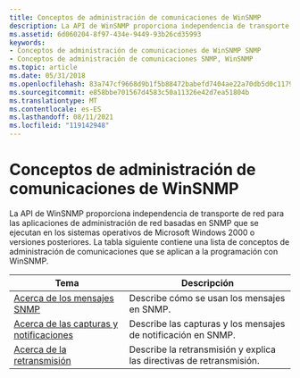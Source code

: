 ```yaml
---
title: Conceptos de administración de comunicaciones de WinSNMP
description: La API de WinSNMP proporciona independencia de transporte de red para las aplicaciones de administración de red basadas en SNMP que se ejecutan en los sistemas operativos de Microsoft Windows 2000 o versiones posteriores.
ms.assetid: 6d060204-8f97-434e-9449-93b26cd35993
keywords:
- Conceptos de administración de comunicaciones de WinSNMP SNMP
- Conceptos de administración de comunicaciones SNMP, WinSNMP
ms.topic: article
ms.date: 05/31/2018
ms.openlocfilehash: 83a747cf9668d9b1f5b88472babefd7404ae22a70db5d0c1179cd8aff8d13cdc
ms.sourcegitcommit: e858bbe701567d4583c50a11326e42d7ea51804b
ms.translationtype: MT
ms.contentlocale: es-ES
ms.lasthandoff: 08/11/2021
ms.locfileid: "119142948"
---
```

# <a name="winsnmp-communications-management-concepts"></a>Conceptos de administración de comunicaciones de WinSNMP

La API de WinSNMP proporciona independencia de transporte de red para las aplicaciones de administración de red basadas en SNMP que se ejecutan en los sistemas operativos de Microsoft Windows 2000 o versiones posteriores. La tabla siguiente contiene una lista de conceptos de administración de comunicaciones que se aplican a la programación con WinSNMP.



| Tema                                                              | Descripción                                                    |
|--------------------------------------------------------------------|----------------------------------------------------------------|
| [Acerca de los mensajes SNMP](about-snmp-messages.md)                     | Describe cómo se usan los mensajes en SNMP.                       |
| [Acerca de las capturas y notificaciones](about-traps-and-notifications.md) | Describe las capturas y los mensajes de notificación en SNMP.             |
| [Acerca de la retransmisión](about-retransmission.md)                   | Describe la retransmisión y explica las directivas de retransmisión. |



 

 

 





